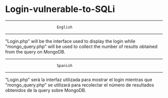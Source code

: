 # Login-vulnerable-to-SQLi

----------------------------------------------------------------------------
                           English
----------------------------------------------------------------------------
"Login.php" will be the interface used to display the login while "mongo_query.php" will be used to collect the number of results obtained from the query on MongoDB.

----------------------------------------------------------------------------
                           Spanish
----------------------------------------------------------------------------
"Login.php" será la interfaz utilizada para mostrar el login mientras que "mongo_query.php" se utilizará para recolectar el número de resultados obtenidos de la query sobre MongoDB.
